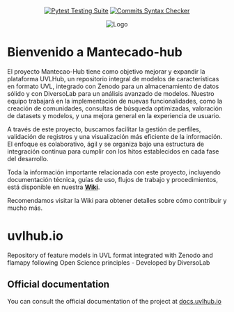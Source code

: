<div align="center">

  <a href="">[![Pytest Testing Suite](https://github.com/diverso-lab/uvlhub/actions/workflows/tests.yml/badge.svg?branch=main)](https://github.com/diverso-lab/uvlhub/actions/workflows/tests.yml)</a>
  <a href="">[![Commits Syntax Checker](https://github.com/diverso-lab/uvlhub/actions/workflows/commits.yml/badge.svg?branch=main)](https://github.com/diverso-lab/uvlhub/actions/workflows/commits.yml)</a>
  
</div>

<div style="text-align: center;">
  <img src="https://www.uvlhub.io/static/img/logos/logo-light.svg" alt="Logo">
</div>

# Bienvenido a Mantecado-hub

El proyecto Mantecao-Hub tiene como objetivo mejorar y expandir la plataforma UVLHub, un repositorio integral de modelos de características en formato UVL, integrado con Zenodo para un almacenamiento de datos sólido y con DiversoLab para un análisis avanzado de modelos. Nuestro equipo trabajará en la implementación de nuevas funcionalidades, como la creación de comunidades, consultas de búsqueda optimizadas, valoración de datasets y modelos, y una mejora general en la experiencia de usuario.

A través de este proyecto, buscamos facilitar la gestión de perfiles, validación de registros y una visualización más eficiente de la información. El enfoque es colaborativo, ágil y se organiza bajo una estructura de integración continua para cumplir con los hitos establecidos en cada fase del desarrollo.

Toda la información importante relacionada con este proyecto, incluyendo documentación técnica, guías de uso, flujos de trabajo y procedimientos, está disponible en nuestra **[Wiki](https://github.com/Mantecado-hub/mantecado-hub-2/wiki)**.  

Recomendamos visitar la Wiki para obtener detalles sobre  cómo contribuir y mucho más.

# uvlhub.io

Repository of feature models in UVL format integrated with Zenodo and flamapy following Open Science principles - Developed by DiversoLab

## Official documentation

You can consult the official documentation of the project at [docs.uvlhub.io](https://docs.uvlhub.io/)
